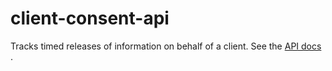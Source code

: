 # client-consent-api
Tracks timed releases of information on behalf of a client.  See the [API docs]( https://hslynk.com/hmis-api/index.html?urls.primaryName=Client%20Consent%20Api) .

